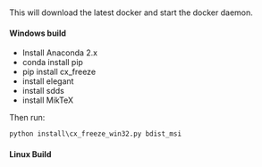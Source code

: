 ###

This will download the latest docker and start the docker daemon.

#### Windows build

* Install Anaconda 2.x
* conda install pip
* pip install cx_freeze
* install elegant
* install sdds
* install MikTeX

Then run:

```bat
python install\cx_freeze_win32.py bdist_msi
```
#### Linux Build

